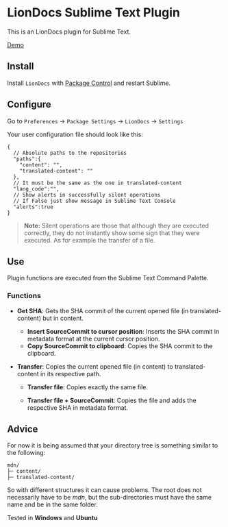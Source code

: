 # LionDocs Sublime Text Plugin

This is an LionDocs plugin for Sublime Text.

[Demo](https://www.youtube.com/watch?v=RRPShnY_10E)

## Install

Install `LionDocs` with [Package Control](https://packagecontrol.io) and restart Sublime.

## Configure

Go to `Preferences` -> `Package Settings` -> `LionDocs` -> `Settings`

Your user configuration file should look like this:

```
{
  // Absolute paths to the repositories
  "paths":{
    "content": "",
    "translated-content": ""
  },
  // It must be the same as the one in translated-content
  "lang_code":"",
  // Show alerts in successfully silent operations
  // If False just show message in Sublime Text Console
  "alerts":true
}
```

> **Note:** Silent operations are those that although they are executed correctly, they do not instantly show some sign that they were executed. As for example the transfer of a file.

## Use

Plugin functions are executed from the Sublime Text Command Palette.

### Functions

* **Get SHA**: Gets the SHA commit of the current opened file (in translated-content) but in content.
  * **Insert SourceCommit to cursor position**: Inserts the SHA commit in metadata format at the current cursor position.
  * **Copy SourceCommit to clipboard**: Copies the SHA commit to the clipboard.

* **Transfer**: Copies the current opened file (in content) to translated-content in its respective path.

  * **Transfer file**: Copies exactly the same file.

  * **Transfer file + SourceCommit**: Copies the file and adds the respective SHA in metadata format.

## Advice

For now it is being assumed that your directory tree is something similar to the following:

```
mdn/
├─ content/
├─ translated-content/
```

So with different structures it can cause problems. The root does not necessarily have to be *mdn*, but the sub-directories must have the same name and be in the same folder.

Tested in **Windows** and **Ubuntu**

